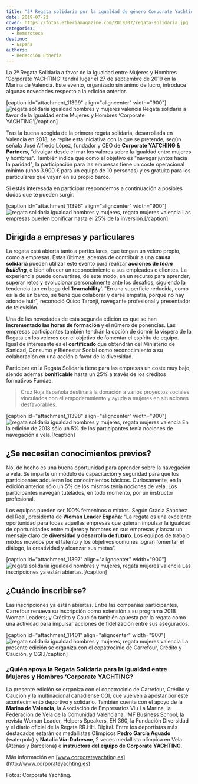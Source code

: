 ```yaml
---
title: "2ª Regata solidaria por la igualdad de género Corporate Yachting"
date: 2019-07-22
cover: https://fotos.etheriamagazine.com/2019/07/regata-solidaria.jpg
categories: 
  - hemeroteca
destino: 
  - España
authors: 
  - Redacción Etheria
---
```


La 2ª Regata Solidaria a favor de la Igualdad entre Mujeres y Hombres ‘Corporate 
YACHTING’ tendrá lugar el 27 de septiembre de 2019 en la Marina de Valencia. Este 
evento, organizado sin ánimo de lucro, introduce algunas novedades respecto a la edición 
anterior. 

\[caption id="attachment\_11399" align="aligncenter" width="900"\]![regata solidaria igualdad hombres y mujeres valencia](https://fotos.etheriamagazine.com/2019/07/regata-solidaria.jpg) Regata solidaria a favor de la Igualdad entre Mujeres y Hombres ‘Corporate YACHTING’\[/caption\]

Tras la buena acogida de la primera regata solidaria, desarrollada en Valencia en 2018, se repite esta iniciativa con la que se pretende, según señala José Alfredo López, fundador y CEO de **Corporate YATCHING & Partners**, “divulgar desde el mar los valores sobre la igualdad entre mujeres y hombres”. También indica que como el objetivo es "navegar juntos hacia la paridad", la participación para las empresas tiene un coste operacional mínimo (unos 3.900 € para un equipo de 10 personas) y es gratuita para los particulares que vayan en su propio barco.

Si estás interesada en participar respondemos a continuación a posibles dudas que te pueden surgir.

\[caption id="attachment\_11396" align="aligncenter" width="900"\]![regata solidaria igualdad hombres y mujeres, regata mujeres valencia](https://fotos.etheriamagazine.com/2019/07/regata-igualdad-hombres-mujeres.jpg "Las empresas pueden bonificar hasta el 25% de la inversión.") Las empresas pueden bonificar hasta el 25% de la inversión.\[/caption\]

## Dirigida a empresas y particulares

La regata está abierta tanto a particulares, que tengan un velero propio, como a empresas. Estas últimas, además de contribuir a una **causa solidaria** pueden utilizar este evento para realizar **acciones de _team building_**, o bien ofrecer un reconocimiento a sus empleados o clientes. La experiencia puede convertirse, de este modo, en un recurso para aprender, superar retos y evolucionar personalmente ante los desafíos, siguiendo la tendencia tan en boga del ‘**learnability**’. "En una superficie reducida, como es la de un barco, se tiene que colaborar y darse empatía, porque no hay adonde huir", reconoció Quico Taronji, navegante profesional y presentador de televisión.

Una de las novedades de esta segunda edición es que se han **incrementado las horas de formación** y el número de ponencias. Las empresas participantes también tendrán la opción de dormir la víspera de la Regata en los veleros con el objetivo de fomentar el espíritu de equipo. Igual de interesante es el **certificado** que obtendrán del Ministerio de Sanidad, Consumo y Bienestar Social como reconocimiento a su colaboración en una acción a favor de la diversidad.

Participar en la Regata Solidaria tiene para las empresas un coste muy bajo, siendo además **bonificable** hasta un 25% a través de los créditos formativos Fundae.

> Cruz Roja Española destinará la donación a varios proyectos sociales vinculados con el 
> empoderamiento y ayuda a mujeres en situaciones desfavorables. 

\[caption id="attachment\_11398" align="aligncenter" width="900"\]![regata solidaria igualdad hombres y mujeres, regata mujeres valencia](https://fotos.etheriamagazine.com/2019/07/regata-solidaria-valencia.jpg "En la edición de 2018 sólo un 5% de los participantes tenía nociones de navegación a vela.") En la edición de 2018 sólo un 5% de los participantes tenía nociones de navegación a vela.\[/caption\]

## ¿Se necesitan conocimientos previos?

No, de hecho es una buena oportunidad para aprender sobre la navegación a vela. Se imparte un módulo de capacitación y seguridad para que los participantes adquieran los conocimientos básicos. Curiosamente, en la edición anterior sólo un 5% de los mismos tenía nociones de vela. Los participantes navegan tutelados, en todo momento, por un instructor profesional.

Los equipos pueden ser 100% femeninos o mixtos. Según Gracia Sánchez del Real, presidenta de **Woman Leader España**: “La regata es una excelente oportunidad para todas aquellas empresas que quieran impulsar la igualdad de oportunidades entre mujeres y hombres en sus empresas y lanzar un mensaje claro de **diversidad y desarrollo de futuro**. Los equipos de trabajo mixtos movidos por el talento y los objetivos comunes logran fomentar el diálogo, la creatividad y alcanzar sus metas”.

\[caption id="attachment\_11397" align="aligncenter" width="900"\]![regata solidaria igualdad hombres y mujeres, regata mujeres valencia](https://fotos.etheriamagazine.com/2019/07/regata-solidaria-igualdad.jpg "Las inscripciones ya están abiertas.") Las inscripciones ya están abiertas.\[/caption\]

## ¿Cuándo inscribirse?

Las inscripciones ya están abiertas. Entre las compañías participantes, Carrefour renueva su inscripción como extensión a su programa 2018 Woman Leaders; y Crédito y Caución también apuesta por la regata como una actividad para impulsar acciones de fidelización entre sus asegurados.

\[caption id="attachment\_11401" align="aligncenter" width="900"\]![regata solidaria igualdad hombres y mujeres, regata mujeres valencia](https://fotos.etheriamagazine.com/2019/07/regata-valencia-igualdad-mujeres.jpg "La presente edición se organiza con el copatrocinio de Carrefour, Crédito y Caución, y CGI.") La presente edición se organiza con el copatrocinio de Carrefour, Crédito y Caución, y CGI.\[/caption\]

### ¿Quién apoya la Regata Solidaria para la Igualdad entre Mujeres y Hombres ‘Corporate YACHTING?

La presente edición se organiza con el copatrocinio de Carrefour, Crédito y Caución y la multinacional canadiense CGI, que vuelven a apostar por este acontecimiento deportivo y solidario. También cuenta con el apoyo de la **Marina de Valencia**, la Asociación de Empresarios Viu La Marina, la Federación de Vela de la Comunidad Valenciana, IMF Business School, la revista Woman Leader, Helpers Speakers, EH 360, la Fundación Diversidad y el diario oficial de la Regata RR.HH. Digital. Entre los deportistas más destacados estarán os medallistas Olímpicos **Pedro García Aguado** (waterpolo) y **Natalia Vía-Dufresne**, 2 veces medallista olímpica en Vela (Atenas y Barcelona) e i**nstructora del equipo de Corporate YACHTING**.

Más información en [www.corporateyachting.es](http://www.corporateyachting.es) 

Fotos: Corporate Yachting.
